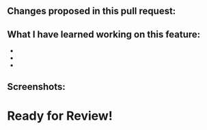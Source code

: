 ## Changes proposed in this pull request:

## What I have learned working on this feature:

-
-
-

## Screenshots:


# Ready for Review!